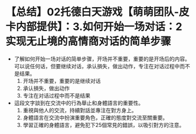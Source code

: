 # 【总结】02托德白天游戏【萌萌团队-皮卡内部提供】：3.如何开始一场对话：2实现无止境的高情商对话的简单步骤

-   了解如何开始一场对话的简单步骤，开场并不重要，重要的是开场后的内容。可以说任何话，但要继续对话，承认損失，做出动作，专注在对话过程中而不是结果。
    1.  开场并不重要，重要的是继续对话
    2.  承认損失，做出动作
    3.  专注在对话过程中而不是结果
-   這段文字談到在交流中的行為舉止和身體語言的重要性。
    1.  重視與他人的交流，持續對話並專注在對方身上。
    2.  身體語言在交流中扮演重要角色，正確的態度對交流至關重要。
    3.  學習正確的身體語言，避免犯下25個常見的錯誤，以吸引對方的注意。